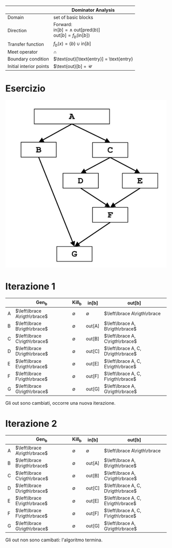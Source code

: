 | &nbsp;                  | Dominator Analysis                                                                                      |
| ----------------------- | ------------------------------------------------------------------------------------------------------- |
| Domain                  | set of basic blocks                                                                                     |
| Direction               | Forward:<br/>$\text{in}[b] = \land \text{ out}[\text{pred}(b)]$<br/>$\text{out}[b] = f_b(\text{in}[b])$ |
| Transfer function       | $f_b(x) = \left\lbrace b\right\rbrace \cup \text{in}[b]$                                                           |
| Meet operator           | $\cap$                                                                                                  |
| Boundary condition      | $\text{out}[\text{entry}] = \text{entry}                                                                |
| Initial interior points | $\text{out}[b] = $\mathcal{U}$                                                                          |

# Esercizio

![](assets/dominator_analysis.jpg)

# Iterazione 1

| &nbsp; | Gen<sub>b</sub> | Kill<sub>b</sub> | in[b] | out[b] |
| ------ | --------------- | ---------------- | ----- | ------ |
| A | $\left\lbrace A\rigth\rbrace$ | $\emptyset$ | $\emptyset$ | $\left\lbrace A\rigth\rbrace |
| B | $\left\lbrace B\rigth\rbrace$ | $\emptyset$ | $\text{out}[\text{A}]$ | $\left\lbrace A, B\rigth\rbrace$ |
| C | $\left\lbrace C\rigth\rbrace$ | $\emptyset$ | $\text{out}[\text{B}]$ | $\left\lbrace A, C\rigth\rbrace$ |
| D | $\left\lbrace D\rigth\rbrace$ | $\emptyset$ | $\text{out}[\text{C}]$ | $\left\lbrace A, C, D\rigth\rbrace$ |
| E | $\left\lbrace E\rigth\rbrace$ | $\emptyset$ | $\text{out}[\text{E}]$ | $\left\lbrace A, C, E\rigth\rbrace$ |
| F | $\left\lbrace F\rigth\rbrace$ | $\emptyset$ | $\text{out}[\text{F}]$ | $\left\lbrace A, C, F\rigth\rbrace$ |
| G | $\left\lbrace G\rigth\rbrace$ | $\emptyset$ | $\text{out}[\text{G}]$ | $\left\lbrace A, G\rigth\rbrace$ |

Gli out sono cambiati, occorre una nuova iterazione.

# Iterazione 2

| &nbsp; | Gen<sub>b</sub> | Kill<sub>b</sub> | in[b] | out[b] |
| ------ | --------------- | ---------------- | ----- | ------ |
| A | $\left\lbrace A\rigth\rbrace$ | $\emptyset$ | $\emptyset$ | $\left\lbrace A\rigth\rbrace |
| B | $\left\lbrace B\rigth\rbrace$ | $\emptyset$ | $\text{out}[\text{A}]$ | $\left\lbrace A, B\rigth\rbrace$ |
| C | $\left\lbrace C\rigth\rbrace$ | $\emptyset$ | $\text{out}[\text{B}]$ | $\left\lbrace A, C\rigth\rbrace$ |
| D | $\left\lbrace D\rigth\rbrace$ | $\emptyset$ | $\text{out}[\text{C}]$ | $\left\lbrace A, C, D\rigth\rbrace$ |
| E | $\left\lbrace E\rigth\rbrace$ | $\emptyset$ | $\text{out}[\text{E}]$ | $\left\lbrace A, C, E\rigth\rbrace$ |
| F | $\left\lbrace F\rigth\rbrace$ | $\emptyset$ | $\text{out}[\text{F}]$ | $\left\lbrace A, C, F\rigth\rbrace$ |
| G | $\left\lbrace G\rigth\rbrace$ | $\emptyset$ | $\text{out}[\text{G}]$ | $\left\lbrace A, G\rigth\rbrace$ |

Gli out non sono camibati: l'algoritmo termina.
